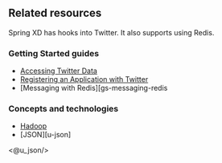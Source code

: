 ## Related resources

Spring XD has hooks into Twitter. It also supports using Redis.

### Getting Started guides

* [Accessing Twitter Data][gs-accessing-twitter]
* [Registering an Application with Twitter][gs-register-twitter]
* [Messaging with Redis][gs-messaging-redis

[gs-accessing-twitter]: /guides/gs/accessing-twitter
[gs-register-twitter]: /guides/gs/register-twitter
[gs-messaging-redis]: /guides/gs/redis

### Concepts and technologies

* [Hadoop](/understanding/hadoop)
* [JSON][u-json]

<@u_json/>
